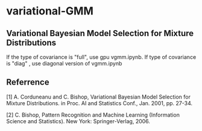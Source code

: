 # variational-GMM
## Variational Bayesian Model Selection for Mixture Distributions
If the type of covariance is "full", use gpu vgmm.ipynb. If type of covariance is "diag" , use diagonal version of vgmm.ipynb
## Referrence
[1] A. Corduneanu and C. Bishop, Variational Bayesian Model Selection for Mixture Distributions. in Proc. AI and Statistics Conf., Jan. 2001, pp. 27-34.

[2] C. Bishop, Pattern Recognition and Machine Learning (Information Science and Statistics). New York: Springer-Verlag, 2006.
